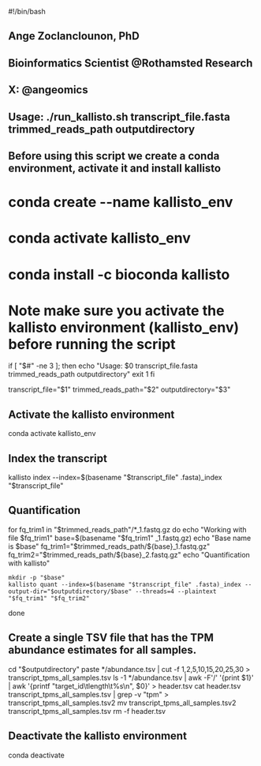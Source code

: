 #!/bin/bash

## Ange Zoclanclounon, PhD
## Bioinformatics Scientist @Rothamsted Research
## X: @angeomics

## Usage: ./run_kallisto.sh transcript_file.fasta trimmed_reads_path outputdirectory


## Before using this script we create a conda environment, activate it and install kallisto

# conda create --name kallisto_env
# conda activate kallisto_env
# conda install -c bioconda kallisto

# Note make sure you activate the kallisto environment (kallisto_env) before running the script



if [ "$#" -ne 3 ]; then
    echo "Usage: $0 transcript_file.fasta trimmed_reads_path outputdirectory"
    exit 1
fi

transcript_file="$1"
trimmed_reads_path="$2"
outputdirectory="$3"

## Activate the kallisto environment
conda activate kallisto_env

## Index the transcript
kallisto index --index=$(basename "$transcript_file" .fasta)_index "$transcript_file"

## Quantification
for fq_trim1 in "$trimmed_reads_path"/*_1.fastq.gz
do
    echo "Working with file $fq_trim1"  
    base=$(basename "$fq_trim1" _1.fastq.gz)
    echo "Base name is $base"
    fq_trim1="$trimmed_reads_path/${base}_1.fastq.gz"
    fq_trim2="$trimmed_reads_path/${base}_2.fastq.gz"
    echo "Quantification with kallisto"

    mkdir -p "$base"
    kallisto quant --index=$(basename "$transcript_file" .fasta)_index --output-dir="$outputdirectory/$base" --threads=4 --plaintext "$fq_trim1" "$fq_trim2"
done

## Create a single TSV file that has the TPM abundance estimates for all samples.
cd "$outputdirectory"
paste */abundance.tsv | cut -f 1,2,5,10,15,20,25,30 > transcript_tpms_all_samples.tsv
ls -1 */abundance.tsv | awk -F'/' '{print $1}' | awk '{printf "target_id\tlength\t%s\n", $0}' > header.tsv
cat header.tsv transcript_tpms_all_samples.tsv | grep -v "tpm" > transcript_tpms_all_samples.tsv2
mv transcript_tpms_all_samples.tsv2 transcript_tpms_all_samples.tsv
rm -f header.tsv

## Deactivate the kallisto environment
conda deactivate
